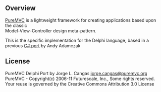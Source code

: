 
## Overview

[PureMVC](http://puremvc.org/) is a lightweight framework for creating applications based upon the classic  
Model-View-Controller design meta-pattern. 

This is the specific implementation for the Delphi language, 
based in a previous [C# port](http://trac.puremvc.org/PureMVC_CSharp) by Andy Adamczak

## License
 
 PureMVC Delphi Port by Jorge L. Cangas <jorge.cangas@puremvc.org>
 PureMVC - Copyright(c) 2006-11 Futurescale, Inc., Some rights reserved.
 Your reuse is governed by the Creative Commons Attribution 3.0 License
